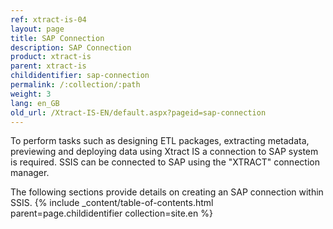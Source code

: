 ```yaml
---
ref: xtract-is-04
layout: page
title: SAP Connection
description: SAP Connection
product: xtract-is
parent: xtract-is
childidentifier: sap-connection
permalink: /:collection/:path
weight: 3
lang: en_GB
old_url: /Xtract-IS-EN/default.aspx?pageid=sap-connection
---
```


To perform tasks such as designing ETL packages, extracting metadata, previewing and deploying data using Xtract IS a connection to SAP system is required. SSIS can be connected to SAP using the "XTRACT" connection manager.

The following sections provide details on creating an SAP connection within SSIS.
{% include _content/table-of-contents.html parent=page.childidentifier collection=site.en %}
